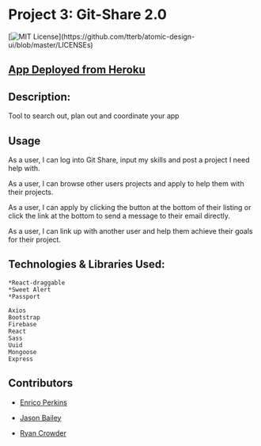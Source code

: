 # Project 3: Git-Share 2.0

[![MIT License](https://img.shields.io/apm/l/atomic-design-ui.svg?)](https://github.com/tterb/atomic-design-ui/blob/master/LICENSEs)

## [App Deployed from Heroku](https://git--share.herokuapp.com/)

## Description:

Tool to search out, plan out and coordinate your app

## Usage

As a user, I can log into Git Share, input my skills and post a project I need help with.

As a user, I can browse other users projects and apply to help them with their projects.

As a user, I can apply by clicking the button at the bottom of their listing or click the link at the bottom to send a message to their email directly.

As a user, I can link up with another user and help them achieve their goals for their project.

## Technologies & Libraries Used:

```
*React-draggable
*Sweet Alert
*Passport

Axios
Bootstrap
Firebase
React
Sass
Uuid
Mongoose
Express

```

## Contributors

- [Enrico Perkins](https://github.com/evperkinsjr)

- [Jason Bailey](https://github.com/Jason-M-Bailey)

- [Ryan Crowder](https://github.com/CrowdeRyan)
